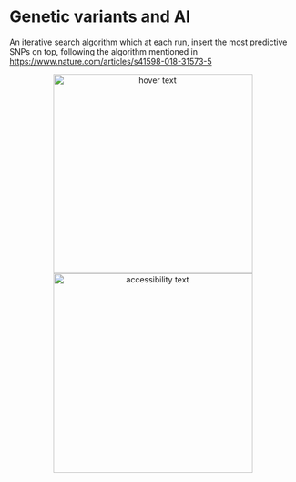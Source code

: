 # Genetic variants and AI
An iterative search algorithm which at each run, insert the most predictive SNPs on top, following the algorithm mentioned in https://www.nature.com/articles/s41598-018-31573-5

<p align="center">
  <img src="your_relative_path_here" width="350" title="hover text">
  <img src="your_relative_path_here_number_2_large_name" width="350" alt="accessibility text">
</p>

